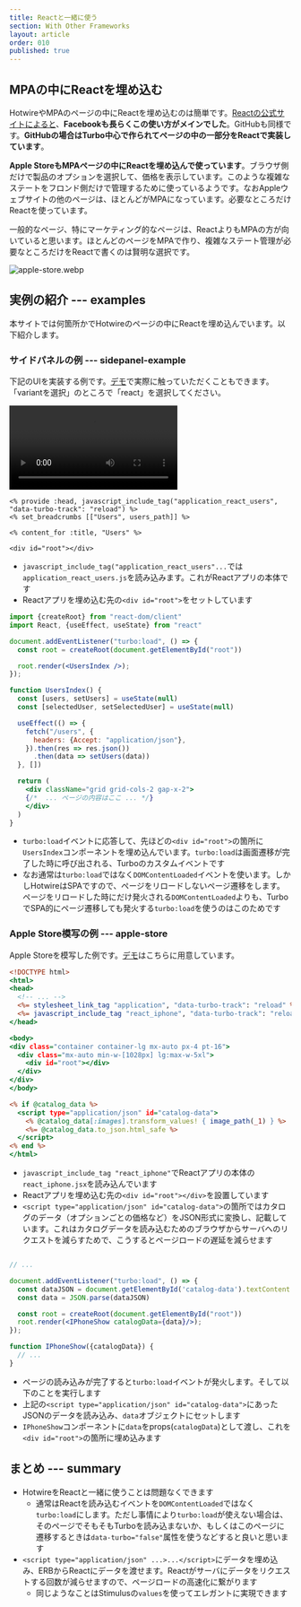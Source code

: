 ```yaml
---
title: Reactと一緒に使う
section: With Other Frameworks
layout: article
order: 010
published: true
---
```


## MPAの中にReactを埋め込む

HotwireやMPAのページの中にReactを埋め込むのは簡単です。[Reactの公式サイトによると](https://ja.react.dev/learn/add-react-to-an-existing-project#using-react-for-a-part-of-your-existing-page)、**Facebookも長らくこの使い方がメインでした**。GitHubも同様です。**GitHubの場合はTurbo中心で作られてページの中の一部分をReactで実装しています**。

**Apple StoreもMPAページの中にReactを埋め込んで使っています**。ブラウザ側だけで製品のオプションを選択して、価格を表示しています。このような複雑なステートをフロンド側だけで管理するために使っているようです。なおAppleウェブサイトの他のページは、ほとんどがMPAになっています。必要なところだけReactを使っています。

一般的なページ、特にマーケティング的なページは、ReactよりもMPAの方が向いていると思います。ほとんどのページをMPAで作り、複雑なステート管理が必要なところだけをReactで書くのは賢明な選択です。

![apple-store.webp](content_images/apple-store.webp "max-w-[500px] mx-auto")

## 実例の紹介 --- examples

本サイトでは何箇所かでHotwireのページの中にReactを埋め込んでいます。以下紹介します。

### サイドパネルの例 --- sidepanel-example

下記のUIを実装する例です。[デモ](/users)で実際に触っていただくこともできます。「variantを選択」のところで「react」を選択してください。

![side-panel-hotwire.mov](content_images/side-panel-hotwire.mov "mx-auto max-w-[500px]")

```erb:app/views/users/index.html+react.erb
<% provide :head, javascript_include_tag("application_react_users", "data-turbo-track": "reload") %>
<% set_breadcrumbs [["Users", users_path]] %>

<% content_for :title, "Users" %>

<div id="root"></div>
```

* `javascript_include_tag("application_react_users"...`では`application_react_users.js`を読み込みます。これがReactアプリの本体です
* Reactアプリを埋め込む先の`<div id="root">`をセットしています

```jsx
import {createRoot} from "react-dom/client"
import React, {useEffect, useState} from "react"

document.addEventListener("turbo:load", () => {
  const root = createRoot(document.getElementById("root"))

  root.render(<UsersIndex />);
});

function UsersIndex() {
  const [users, setUsers] = useState(null)
  const [selectedUser, setSelectedUser] = useState(null)

  useEffect(() => {
    fetch("/users", {
      headers: {Accept: "application/json"},
    }).then(res => res.json())
      .then(data => setUsers(data))
  }, [])

  return (
    <div className="grid grid-cols-2 gap-x-2">
    {/*  ... ページの内容はここ ... */}
    </div>
  )
}
```

* `turbo:load`イベントに応答して、先ほどの`<div id="root">`の箇所に`UsersIndex`コンポーネントを埋め込んでいます。`turbo:load`は画面遷移が完了した時に呼び出される、Turboのカスタムイベントです
* なお通常は`turbo:load`ではなく`DOMContentLoaded`イベントを使います。しかしHotwireはSPAですので、ページをリロードしないページ遷移をします。ページをリロードした時にだけ発火される`DOMContentLoaded`よりも、TurboでSPA的にページ遷移しても発火する`turbo:load`を使うのはこのためです

### Apple Store模写の例 --- apple-store

Apple Storeを模写した例です。[デモ](/react/iphone)はこちらに用意しています。

```erb:app/views/react/iphone.html.erb
<!DOCTYPE html>
<html>
<head>
  <!-- ... -->
  <%= stylesheet_link_tag "application", "data-turbo-track": "reload" %>
  <%= javascript_include_tag "react_iphone", "data-turbo-track": "reload", type: "module" %>
</head>

<body>
<div class="container container-lg mx-auto px-4 pt-16">
  <div class="mx-auto min-w-[1028px] lg:max-w-5xl">
    <div id="root"></div>
  </div>
</div>
</body>

<% if @catalog_data %>
  <script type="application/json" id="catalog-data">
    <% @catalog_data[:images].transform_values! { image_path(_1) } %>
    <%= @catalog_data.to_json.html_safe %>
  </script>
<% end %>
</html>
```

* `javascript_include_tag "react_iphone"`でReactアプリの本体の`react_iphone.jsx`を読み込んでいます
* Reactアプリを埋め込む先の`<div id="root"></div>`を設置しています
* `<script type="application/json" id="catalog-data">`の箇所ではカタログのデータ（オプションごとの価格など）をJSON形式に変換し、記載しています。これはカタログデータを読み込むためのブラウザからサーバへのリクエストを減らすためで、こうするとページロードの遅延を減らせます

```jsx:app/javascript/react_iphone.jsx

// ...

document.addEventListener("turbo:load", () => {
  const dataJSON = document.getElementById('catalog-data').textContent
  const data = JSON.parse(dataJSON)

  const root = createRoot(document.getElementById("root"))
  root.render(<IPhoneShow catalogData={data}/>);
});

function IPhoneShow({catalogData}) {
  // ...
}
```

* ページの読み込みが完了すると`turbo:load`イベントが発火します。そして以下のことを実行します
* 上記の`<script type="application/json" id="catalog-data">`にあったJSONのデータを読み込み、`data`オブジェクトにセットします
* `IPhoneShow`コンポーネントに`data`をprops(`catalogData`)として渡し、これを`<div id="root">`の箇所に埋め込みます

## まとめ --- summary

* HotwireをReactと一緒に使うことは問題なくできます
  * 通常はReactを読み込むイベントを`DOMContentLoaded`ではなく`turbo:load`にします。ただし事情により`turbo:load`が使えない場合は、そのページでそもそもTurboを読み込まないか、もしくはこのページに遷移するときは`data-turbo="false"`属性を使うなどすると良いと思います
* `<script type="application/json" ...>...</script>`にデータを埋め込み、ERBからReactにデータを渡せます。Reactがサーバにデータをリクエストする回数が減らせますので、ページロードの高速化に繋がります
    * 同じようなことはStimulusの`values`を使ってエレガントに実現できます
